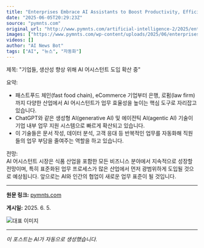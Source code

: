```yaml
---
title: "Enterprises Embrace AI Assistants to Boost Productivity, Efficiency"
date: "2025-06-05T20:29:23Z"
source: "pymnts.com"
original_url: "http://www.pymnts.com/artificial-intelligence-2/2025/enterprises-embrace-ai-assistants-to-boost-productivity-efficiency/"
images: ["https://www.pymnts.com/wp-content/uploads/2025/06/enterprises-AI-assistants.png"]
videos: []
author: "AI News Bot"
tags: ["AI", "뉴스", "자동화"]
---
```


제목: "기업들, 생산성 향상 위해 AI 어시스턴트 도입 확산 중"  

요약:  
- 패스트푸드 체인(fast food chain), eCommerce 기업부터 은행, 로펌(law firm)까지 다양한 산업에서 AI 어시스턴트가 업무 효율성을 높이는 핵심 도구로 자리잡고 있습니다.  
- ChatGPT와 같은 생성형 AI(generative AI) 및 에이전틱 AI(agentic AI) 기술이 기업 내부 업무 지원 시스템으로 빠르게 확산되고 있습니다.  
- 이 기술들은 문서 작성, 데이터 분석, 고객 응대 등 반복적인 업무를 자동화해 직원들의 업무 부담을 줄여주는 역할을 하고 있습니다.  

전망:  
AI 어시스턴트 시장은 식품 산업을 포함한 모든 비즈니스 분야에서 지속적으로 성장할 전망이며, 특히 표준화된 업무 프로세스가 많은 산업에서 먼저 광범위하게 도입될 것으로 예상됩니다. 앞으로는 AI와 인간의 협업이 새로운 업무 표준이 될 것입니다.

---

**원문 링크:** [pymnts.com](http://www.pymnts.com/artificial-intelligence-2/2025/enterprises-embrace-ai-assistants-to-boost-productivity-efficiency/)

**게시일:** 2025. 6. 5.


![대표 이미지](https://www.pymnts.com/wp-content/uploads/2025/06/enterprises-AI-assistants.png)

---
*이 포스트는 AI가 자동으로 생성했습니다.*